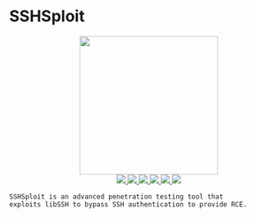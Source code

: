 # SSHSploit

<p align="center">
    <img src="https://user-images.githubusercontent.com/54115104/83340671-c3887f80-a2e3-11ea-9ada-f21dc56ab244.png" hight="250" width="250" alt="">
    <br>
    <a href="https://github.com/enty8080">
    <img src="https://img.shields.io/badge/enty8080-Ivan%20Nikolsky-blue.svg">
  </a> 
  <a href="https://github.com/enty8080/sshsploit/releases">
    <img src="https://img.shields.io/github/release/enty8080/sshsploit.svg">
  </a>
  <a href="https://wikipedia.org/wiki/Python_(programming_language)">
    <img src="https://img.shields.io/badge/language-python-blue.svg">
 </a>
  <a href="https://github.com/enty8080/sshsploit/issues?q=is%3Aissue+is%3Aclosed">
      <img src="https://img.shields.io/github/issues/enty8080/sshsploit.svg">
  </a>
  <a href="https://github.com/enty8080/sshsploit/wiki">
      <img src="https://img.shields.io/badge/wiki%20-sshsploit-lightgrey.svg">
 </a>
  <a href="https://twitter.com/enty8080">
    <img src="https://img.shields.io/badge/twitter-enty8080-blue.svg">
 </a>
</p>

```
SSHSploit is an advanced penetration testing tool that 
exploits libSSH to bypass SSH authentication to provide RCE.
```
